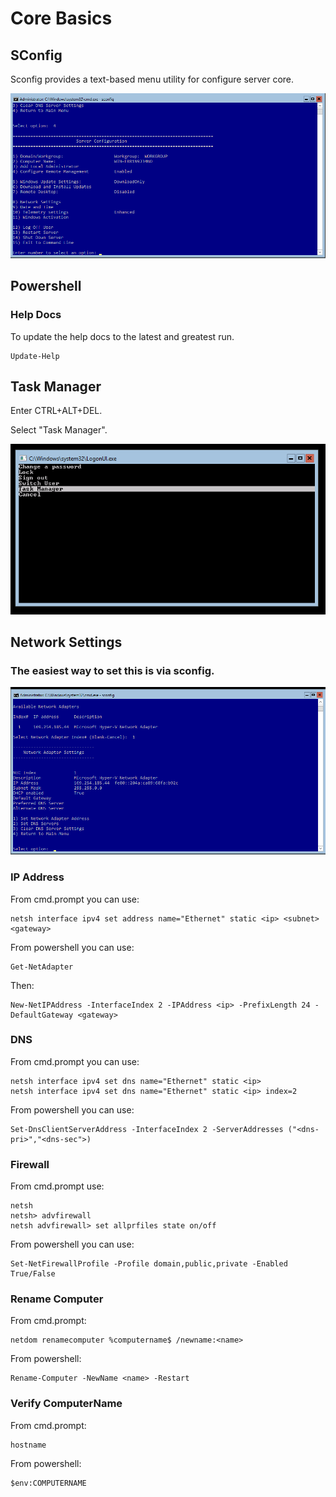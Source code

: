 <!-- TITLE: Windows Server 2016 Core Basics -->
<!-- SUBTITLE: A quick summary of Core -->

# Core Basics

## SConfig

Sconfig provides a text-based menu utility for configure server core. 

![Chrome Altnqq 5 Net](/uploads/chrome-altnqq-5-net.png "Chrome Altnqq 5 Net")


## Powershell

### Help Docs

To update the help docs to the latest and greatest run.
```
Update-Help
```

## Task Manager

Enter CTRL+ALT+DEL.

Select "Task Manager".

![Chrome Usunrfw 3 T 0](/uploads/chrome-usunrfw-3-t-0.png "Chrome Usunrfw 3 T 0")

## Network Settings

### The easiest way to set this is via sconfig.

![Ipsettings](/uploads/ipsettings.png "Ipsettings")


### IP Address

From cmd.prompt you can use:

```
netsh interface ipv4 set address name="Ethernet" static <ip> <subnet> <gateway>
```

From powershell you can use:

```
Get-NetAdapter
```
Then:
```
New-NetIPAddress -InterfaceIndex 2 -IPAddress <ip> -PrefixLength 24 -DefaultGateway <gateway>
```

### DNS 

From cmd.prompt you can use:

```
netsh interface ipv4 set dns name="Ethernet" static <ip>
netsh interface ipv4 set dns name="Ethernet" static <ip> index=2
```

From powershell you can use:

```
Set-DnsClientServerAddress -InterfaceIndex 2 -ServerAddresses ("<dns-pri>","<dns-sec">)
```

### Firewall

From cmd.prompt use:

```
netsh
netsh> advfirewall
netsh advfirewall> set allprfiles state on/off
```

From powershell you can use:

```
Set-NetFirewallProfile -Profile domain,public,private -Enabled True/False
```

### Rename Computer

From cmd.prompt:

```
netdom renamecomputer %computername$ /newname:<name>
```

From powershell:
```
Rename-Computer -NewName <name> -Restart
```

### Verify ComputerName

From cmd.prompt:

```
hostname
```

From powershell:
```
$env:COMPUTERNAME
```